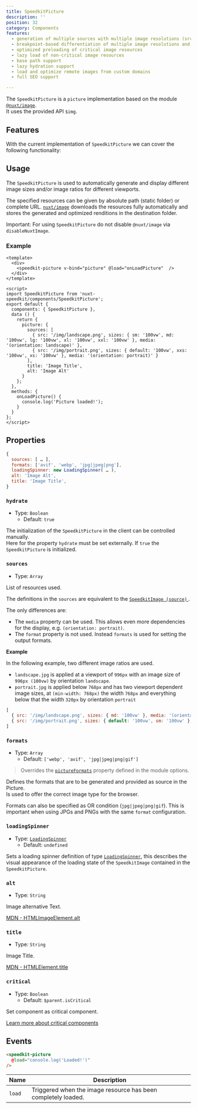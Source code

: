 ```yaml
---
title: SpeedkitPicture
description: ''
position: 32
category: Components
features:
  - generation of multiple sources with multiple image resolutions (srcset)
  - breakpoint-based differentiation of multiple image resolutions and ratios (srcset + media-rule)
  - optimized preloading of critical image resources
  - lazy load of non-critical image resources
  - base path support
  - lazy hydration support
  - load and optimize remote images from custom domains
  - full SEO support

---
```


The `SpeedkitPicture` is a `picture` implementation based on the module [`@nuxt/image`](https://image.nuxtjs.org/).  
It uses the provided API `$img`.

## Features

With the current implementation of `SpeedkitPicture` we can cover the following functionality:

<list :items="features"></list>

## Usage

The `SpeedkitPicture` is used to automatically generate and display different image sizes and/or image ratios for different viewports.

The specified resources can be given by absolute path (static folder) or complete URL. [`nuxt/image`](https://image.nuxtjs.org/) downloads the resources fully automatically and stores the generated and optimized renditions in the destination folder.

<alert type="warning">Important: For using `SpeedkitPicture` do not disable `@nuxt/image` via `disableNuxtImage`.</alert>

### Example

````vue
<template>
  <div>
    <speedkit-picture v-bind="picture" @load="onLoadPicture"  />
  </div>
</template>

<script>
import SpeedkitPicture from 'nuxt-speedkit/components/SpeedkitPicture';
export default {
  components: { SpeedkitPicture },
  data () {
    return {
      picture: {
        sources: [
          { src: '/img/landscape.png', sizes: { sm: '100vw', md: '100vw', lg: '100vw', xl: '100vw', xxl: '100vw' }, media: '(orientation: landscape)' },
          { src: '/img/portrait.png', sizes: { default: '100vw', xxs: '100vw', xs: '100vw' }, media: '(orientation: portrait)' }
        ],
        title: 'Image Title',
        alt: 'Image Alt'
      }
    };
  },
  methods: {
    onLoadPicture() {
      console.log('Picture loaded!');
    }
  }
};
</script>
````

## Properties

````js
{
  sources: [ … ],
  formats: ['avif', 'webp', 'jpg|jpeg|png'],
  loadingSpinner: new LoadingSpinner( … ),
  alt: 'Image Alt',
  title: 'Image Title',
}
````

### `hydrate`
- Type: `Boolean`
  - Default: `true`

The initialization of the `SpeedkitPicture` in the client can be controlled manually.  
Here for the property `hydrate` must be set externally.
If `true` the `SpeedkitPicture` is initialized.

### `sources`
- Type: `Array`

List of resources used.

The definitions in the `sources` are equivalent to the [`SpeedkitImage (source)` ](/components/speedkit-image#source).

The only differences are:
- The `media` property can be used. This allows even more dependencies for the display, e.g. `(orientation: portrait)`.
- The `format` property is not used. Instead `formats` is used for setting the output formats.

**Example**

In the following example, two different image ratios are used.

- `landscape.jpg` is applied at a viewport of `996px` with an image size of `996px (100vw)` by orientation `landscape`.  
- `portrait.jpg` is applied below `768px` and has two viewport dependent image sizes, at `(min-width: 768px)` the width `768px` and everything below that the width `320px` by orientation `portrait`

````js
[
  { src: '/img/landscape.png', sizes: { md: '100vw' }, media: '(orientation: landscape)' },
  { src: '/img/portrait.png', sizes: { default: '100vw', sm: '100vw' }, media: '(orientation: portrait)' }
]
````

### `formats`
- Type: `Array`
  - Default: `['webp', 'avif', 'jpg|jpeg|png|gif']`

> Overrides the [`pictureFormats`](/options#pictureformats) property defined in the module options.

Defines the formats that are to be generated and provided as source in the Picture.  
Is used to offer the correct image type for the browser.

<alert type="warning">Formats can also be specified as OR condition (`jpg|jpeg|png|gif`). This is important when using JPGs and PNGs with the same `format` configuration.</alert>

### `loadingSpinner`
- Type: [`LoadingSpinner`](/classes/loading-spinner)
  - Default: `undefined`

Sets a loading spinner definition of type [`LoadingSpinner`](/classes/loading-spinner), this describes the visual appearance of the loading state of the `SpeedkitImage` contained in the `SpeedkitPicture`.

### `alt`
- Type: `String`

Image alternative Text. 

[MDN - HTMLImageElement.alt](https://developer.mozilla.org/en-US/docs/Web/API/HTMLImageElement/alt)

### `title`
- Type: `String`

Image Title. 

[MDN - HTMLElement.title](https://developer.mozilla.org/en-US/docs/Web/API/HTMLElement/title)

### `critical`
- Type: `Boolean`
  -  Default: `$parent.isCritical`

Set component as critical component. 

[Learn more about critical components](/usage#critical-prop-for-critical-components)


## Events

````html
<speedkit-picture 
  @load="console.log('Loaded!')" 
/>
````

| Name   | Description                                                   |
| ------ | ------------------------------------------------------------- |
| `load` | Triggered when the image resource has been completely loaded. |
